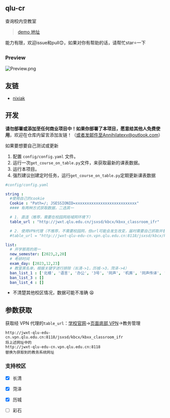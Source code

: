 ## qlu-cr
 查询校内空教室
> [demo 地址](https://cr.qlut.repl.co)


能力有限，欢迎issue和pull😊，如果对你有帮助的话，请帮忙star⭐一下

### Preview


![Preview.png](https://i.328888.xyz/2023/03/18/MkKKJ.png)


## 友链
- [nixiak](https://qlu.nixiak.xyz)


## 开发
**请勿部署或添加至任何商业项目中！**如果你部署了本项目，愿意给其他人**免费使用**，欢迎在仓库内留言添加友链！（或者发邮件至Annihilatexv@outlook.com）



如果要想要自己测试或更新
1. 配置 ```config/config.yaml``` 文件。
2. 运行一次```get_course_on_table.py```文件，来获取最新的课表数据。
3. 运行本项目。
4. 强烈建议创建定时任务，运行```get_course_on_table.py```定期更新课表数据


```yaml
#config/config.yaml

string :
  #使用自己的cookie
  Cookie : "Path=/; JSESSIONID=xxxxxxxxxxxxxxxxxxxxxxxxxxx"
  #### 有两种方式获取数据，二选其一

  # 1. 直连（推荐，需要在校园网局域网环境下）
  table_url : "http://jwxt.qlu.edu.cn/jsxsd/kbcx/kbxx_classroom_ifr"

  # 2. 使用VPN代理（不推荐，不需要校园网，但url可能会发生改变，届时需要自己抓取并替换前半域名）
  #table_url = "http://jwxt-qlu-edu-cn.vpn.qlu.edu.cn:8118/jsxsd/kbcx/kbxx_classroom_ifr"

list:
  # 开学那周的周一
  new_semester: [2023,2,20]
  # 考研时间
  exam_day: [2023,12,23]
  # 教室黑名单，根据关键字进行排除（长清->1，历城->3，菏泽->4）
  ban_list_1 : ['北楼', '语言', '办公', '3号', '同声', '机房', '同声传译', '实验北楼', '操场', '室','1号公教楼405','1号公教楼305','1号公教楼505','1号公教楼604']
  ban_list_3 : []
  ban_list_4 : []
```

- 不清楚其他校区情况，数据可能不准确 😫




## 参数获取
获取经 VPN 代理的```table_url```：[学校官网](https://www.qlu.edu.cn/)->[页面底部 VPN](https://vpn.qlu.edu.cn/)->教务管理
```text
http://jwxt-qlu-edu-cn.vpn.qlu.edu.cn:8118/jsxsd/kbcx/kbxx_classroom_ifr
将上述网址中的
http://jwxt-qlu-edu-cn.vpn.qlu.edu.cn:8118
替换为获取到的教务系统网址
```



### 支持校区
- [x] 长清
- [x] 菏泽
- [x] 历城
- [ ] 彩石

 


  